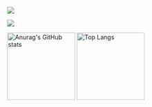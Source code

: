 ![](https://qcloudimg.tencent-cloud.cn/raw/43911afbf066e55680a309593ae55c28.jpg)





![](https://github-readme-stats.vercel.app/api/wakatime?username=jeremiawang&langs_count=10)





<div align="left">
<img alt="Anurag&#39;s GitHub stats" src="https://github-readme-stats.vercel.app/api?username=Jeremiahandsome&amp&hide=issues;show_icons=true" height="157px" weight="200px"/>
<img alt="Top Langs" src="https://github-readme-stats.vercel.app/api/top-langs/?username=Jeremiahandsome&amp;layout=donut&langs_count=6" height="157px"/>
</div>

